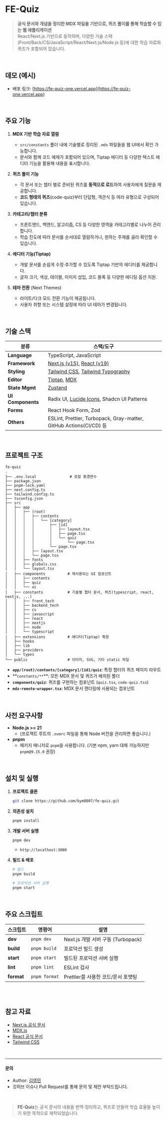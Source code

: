 # FE-Quiz

> **공식 문서와 개념을 정리한 MDX 파일을 기반으로, 퀴즈 풀이를 통해 학습할 수 있는 웹 애플리케이션**  
> React/Next.js 기반으로 동작하며, 다양한 기술 스택(Front/Back/CS/JavaScript/React/Next.js/Node.js 등)에 대한 학습 자료와 퀴즈가 포함되어 있습니다.

<br />

## 데모 (예시)

- 배포 링크: [https://fe-quiz-one.vercel.app](https://fe-quiz-one.vercel.app)

<br />

## 주요 기능

1. **MDX 기반 학습 자료 열람**

   - `src/constants` 폴더 내에 기술별로 정리된 `.mdx` 파일들을 웹 UI에서 확인 가능합니다.
   - 문서와 함께 코드 예제가 포함되어 있으며, Tiptap 에디터 등 다양한 텍스트 에디터 기능을 활용해 내용을 표시합니다.

2. **퀴즈 풀이 기능**

   - 각 문서 또는 챕터 별로 준비된 퀴즈를 **동적으로 로드**하여 사용자에게 질문을 제공합니다.
   - **코드 형태의 퀴즈**(code-quiz)부터 단답형, 객관식 등 여러 유형으로 구성되어 있습니다.

3. **카테고리/챕터 분류**

   - 프론트엔드, 백엔드, 알고리즘, CS 등 다양한 영역을 카테고리별로 나누어 관리합니다.
   - 학습 진도에 따라 문서를 순서대로 열람하거나, 원하는 주제를 골라 확인할 수 있습니다.

4. **에디터 기능(Tiptap)**

   - 개발 문서를 손쉽게 수정·추가할 수 있도록 Tiptap 기반의 에디터를 제공합니다.
   - 글자 크기, 색상, 테이블, 이미지 삽입, 코드 블록 등 다양한 에디팅 옵션 지원.

5. **테마 전환** (Next Themes)
   - 라이트/다크 모드 전환 기능이 제공됩니다.
   - 사용자 취향 또는 시스템 설정에 따라 UI 테마가 변경됩니다.

<br />

## 기술 스택

| 분류              | 스택/도구                                                                                                       |
| ----------------- | --------------------------------------------------------------------------------------------------------------- |
| **Language**      | TypeScript, JavaScript                                                                                          |
| **Framework**     | [Next.js (v15)](https://nextjs.org/), [React (v19)](https://react.dev/)                                         |
| **Styling**       | [Tailwind CSS](https://tailwindcss.com/), [Tailwind Typography](https://tailwindcss.com/docs/typography-plugin) |
| **Editor**        | [Tiptap](https://tiptap.dev/), [MDX](https://mdxjs.com/)                                                        |
| **State Mgmt**    | [Zustand](https://github.com/pmndrs/zustand)                                                                    |
| **UI Components** | Radix UI, [Lucide Icons](https://lucide.dev/), Shadcn UI Patterns                                               |
| **Forms**         | React Hook Form, Zod                                                                                            |
| **Others**        | ESLint, Prettier, Turbopack, Gray-matter, GitHub Actions(CI/CD) 등                                              |

<br />

## 프로젝트 구조

```
fe-quiz
.
├── .env.local               # 로컬 환경변수
├── package.json
├── pnpm-lock.yaml
├── next.config.ts
├── tailwind.config.ts
├── tsconfig.json
├── src
│   ├── app
│   │   ├── (root)
│   │   │   ├── contents
│   │   │   │   └── [category]
│   │   │   │       ├── [id]
│   │   │   │       │   ├── layout.tsx
│   │   │   │       │   ├── page.tsx
│   │   │   │       │   └── quiz
│   │   │   │       │       └── page.tsx
│   │   │   │       └── page.tsx
│   │   │   ├── layout.tsx
│   │   │   └── page.tsx
│   │   ├── fonts
│   │   ├── globals.css
│   │   └── layout.tsx
│   ├── components          # 재사용되는 UI 컴포넌트
│   │   ├── contents
│   │   ├── quiz
│   │   └── ui
│   ├── constants           # 기술별 챕터 문서, 퀴즈(typescript, react, nextjs, ...)
│   │   ├── front_tech
│   │   ├── backend_tech
│   │   ├── cs
│   │   ├── javascript
│   │   ├── react
│   │   ├── nextjs
│   │   ├── node
│   │   └── typescript
│   ├── extensions          # 에디터(Tiptap) 확장
│   ├── hooks
│   ├── lib
│   ├── providers
│   └── types
└── public                  # 이미지, SVG, 기타 static 파일
```

- **`app/(root)/contents/[category]/[id]/quiz`**: 특정 챕터의 퀴즈 페이지 라우트
- **`constants/**`\*\*: 모든 MDX 문서 및 퀴즈가 배치된 폴더
- **`components/quiz`**: 퀴즈를 구현하는 컴포넌트 (`quiz.tsx`, `code-quiz.tsx`)
- **`mdx-remote-wrapper.tsx`**: MDX 문서 렌더링에 사용되는 컴포넌트

<br />

## 사전 요구사항

- **Node.js >= 21**
  - (프로젝트 루트의 `.nvmrc` 파일을 통해 Node 버전을 관리하면 좋습니다.)
- **pnpm**
  - 패키지 매니저로 `pnpm`을 사용합니다. (기본 npm, yarn 대체 가능하지만 `pnpm@9.15.0` 권장)

<br />

## 설치 및 실행

1. **프로젝트 클론**

   ```bash
   git clone https://github.com/kym0807/fe-quiz.git
   ```

2. **의존성 설치**

   ```bash
   pnpm install
   ```

3. **개발 서버 실행**

   ```bash
   pnpm dev
   ```

   - `http://localhost:3000`

4. **빌드 & 배포**

   ```bash
   # 빌드
   pnpm build

   # 프로덕션 서버 실행
   pnpm start
   ```

<br />

## 주요 스크립트

| 스크립트   | 명령어        | 설명                               |
| ---------- | ------------- | ---------------------------------- |
| **dev**    | `pnpm dev`    | Next.js 개발 서버 구동 (Turbopack) |
| **build**  | `pnpm build`  | 프로덕션 빌드 생성                 |
| **start**  | `pnpm start`  | 빌드된 프로덕션 서버 실행          |
| **lint**   | `pnpm lint`   | ESLint 검사                        |
| **format** | `pnpm format` | Prettier를 사용한 코드/문서 포맷팅 |

<br />

<br />

## 참고 자료

- [Next.js 공식 문서](https://nextjs.org/docs)
- [MDX.js](https://mdxjs.com/)
- [React 공식 문서](https://react.dev/)
- [Tailwind CSS](https://tailwindcss.com/)

<br />

---

#### 문의

- Author: [김영민](mailto:youngmin0807ray@gmail.com)
- 깃허브 이슈나 Pull Request를 통해 문의 및 제안 부탁드립니다.

<br />

> **FE-Quiz**는 공식 문서의 내용을 번역·정리하고, 퀴즈로 만들어 학습 효율을 높이기 위한 목적으로 제작되었습니다.
